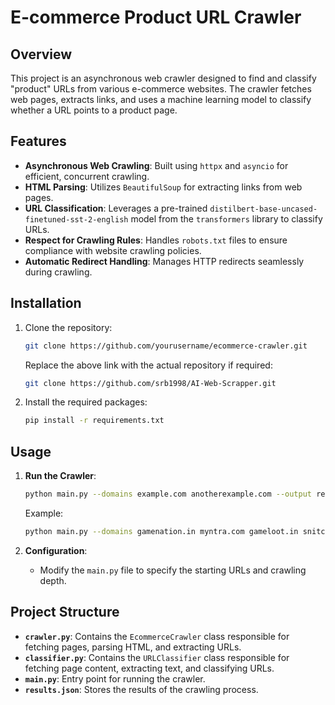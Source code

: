 # E-commerce Product URL Crawler

## Overview
This project is an asynchronous web crawler designed to find and classify "product" URLs from various e-commerce websites. The crawler fetches web pages, extracts links, and uses a machine learning model to classify whether a URL points to a product page.

## Features
- **Asynchronous Web Crawling**: Built using `httpx` and `asyncio` for efficient, concurrent crawling.
- **HTML Parsing**: Utilizes `BeautifulSoup` for extracting links from web pages.
- **URL Classification**: Leverages a pre-trained `distilbert-base-uncased-finetuned-sst-2-english` model from the `transformers` library to classify URLs.
- **Respect for Crawling Rules**: Handles `robots.txt` files to ensure compliance with website crawling policies.
- **Automatic Redirect Handling**: Manages HTTP redirects seamlessly during crawling.

## Installation

1. Clone the repository:
   ```bash
   git clone https://github.com/yourusername/ecommerce-crawler.git
   ```
   Replace the above link with the actual repository if required:
   ```bash
   git clone https://github.com/srb1998/AI-Web-Scrapper.git
   ```

2. Install the required packages:
   ```bash
   pip install -r requirements.txt
   ```

## Usage

1. **Run the Crawler**:
   ```bash
   python main.py --domains example.com anotherexample.com --output results.json
   ```
   Example:
   ```bash
   python main.py --domains gamenation.in myntra.com gameloot.in snitch.co.in --output results.json
   ```

2. **Configuration**:
   - Modify the `main.py` file to specify the starting URLs and crawling depth.

## Project Structure
- **`crawler.py`**: Contains the `EcommerceCrawler` class responsible for fetching pages, parsing HTML, and extracting URLs.
- **`classifier.py`**: Contains the `URLClassifier` class responsible for fetching page content, extracting text, and classifying URLs.
- **`main.py`**: Entry point for running the crawler.
- **`results.json`**: Stores the results of the crawling process.

